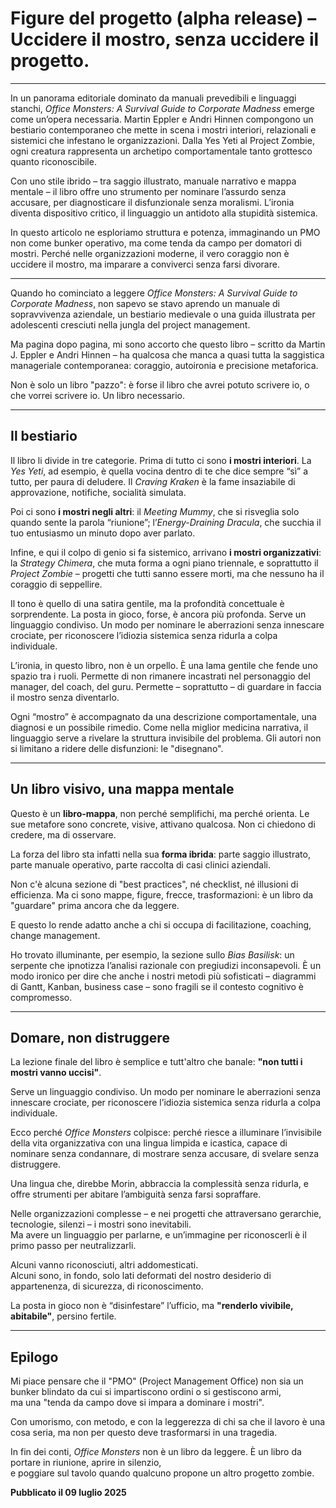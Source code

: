 # Figure del progetto (alpha release) – Uccidere il mostro, senza uccidere il progetto.  

---

In un panorama editoriale dominato da manuali prevedibili e linguaggi stanchi, *Office Monsters: A Survival Guide to Corporate Madness* emerge come un’opera necessaria. Martin Eppler e Andri Hinnen compongono un bestiario contemporaneo che mette in scena i mostri interiori, relazionali e sistemici che infestano le organizzazioni. Dalla Yes Yeti al Project Zombie, ogni creatura rappresenta un archetipo comportamentale tanto grottesco quanto riconoscibile.  

Con uno stile ibrido – tra saggio illustrato, manuale narrativo e mappa mentale – il libro offre uno strumento per nominare l’assurdo senza accusare, per diagnosticare il disfunzionale senza moralismi. L’ironia diventa dispositivo critico, il linguaggio un antidoto alla stupidità sistemica.  

In questo articolo ne esploriamo struttura e potenza, immaginando un PMO non come bunker operativo, ma come tenda da campo per domatori di mostri. Perché nelle organizzazioni moderne, il vero coraggio non è uccidere il mostro, ma imparare a conviverci senza farsi divorare.

---

Quando ho cominciato a leggere *Office Monsters: A Survival Guide to Corporate Madness*, non sapevo se stavo aprendo un manuale di sopravvivenza aziendale, un bestiario medievale o una guida illustrata per adolescenti cresciuti nella jungla del project management.  

Ma pagina dopo pagina, mi sono accorto che questo libro – scritto da Martin J. Eppler e Andri Hinnen – ha qualcosa che manca a quasi tutta la saggistica manageriale contemporanea: coraggio, autoironia e precisione metaforica.  

Non è solo un libro "pazzo": è forse il libro che avrei potuto scrivere io, o che vorrei scrivere io. Un libro necessario.

---

## Il bestiario

Il libro li divide in tre categorie. Prima di tutto ci sono **i mostri interiori**. La *Yes Yeti*, ad esempio, è quella vocina dentro di te che dice sempre “sì” a tutto, per paura di deludere. Il *Craving Kraken* è la fame insaziabile di approvazione, notifiche, socialità simulata.  

Poi ci sono **i mostri negli altri**: il *Meeting Mummy*, che si risveglia solo quando sente la parola “riunione”; l’*Energy-Draining Dracula*, che succhia il tuo entusiasmo un minuto dopo aver parlato.  

Infine, e qui il colpo di genio si fa sistemico, arrivano **i mostri organizzativi**: la *Strategy Chimera*, che muta forma a ogni piano triennale, e soprattutto il *Project Zombie* – progetti che tutti sanno essere morti, ma che nessuno ha il coraggio di seppellire.

Il tono è quello di una satira gentile, ma la profondità concettuale è sorprendente. La posta in gioco, forse, è ancora più profonda. Serve un linguaggio condiviso. Un modo per nominare le aberrazioni senza innescare crociate, per riconoscere l’idiozia sistemica senza ridurla a colpa individuale.  

L’ironia, in questo libro, non è un orpello. È una lama gentile che fende uno spazio tra i ruoli. Permette di non rimanere incastrati nel personaggio del manager, del coach, del guru. Permette – soprattutto – di guardare in faccia il mostro senza diventarlo.  

Ogni “mostro” è accompagnato da una descrizione comportamentale, una diagnosi e un possibile rimedio. Come nella miglior medicina narrativa, il linguaggio serve a rivelare la struttura invisibile del problema. Gli autori non si limitano a ridere delle disfunzioni: le "disegnano".

---

## Un libro visivo, una mappa mentale

Questo è un **libro-mappa**, non perché semplifichi, ma perché orienta. Le sue metafore sono concrete, visive, attivano qualcosa. Non ci chiedono di credere, ma di osservare.  

La forza del libro sta infatti nella sua **forma ibrida**: parte saggio illustrato, parte manuale operativo, parte raccolta di casi clinici aziendali.  

Non c'è alcuna sezione di "best practices", né checklist, né illusioni di efficienza. Ma ci sono mappe, figure, frecce, trasformazioni: è un libro da "guardare" prima ancora che da leggere.  

E questo lo rende adatto anche a chi si occupa di facilitazione, coaching, change management.

Ho trovato illuminante, per esempio, la sezione sullo *Bias Basilisk*: un serpente che ipnotizza l’analisi razionale con pregiudizi inconsapevoli. È un modo ironico per dire che anche i nostri metodi più sofisticati – diagrammi di Gantt, Kanban, business case – sono fragili se il contesto cognitivo è compromesso.

---

## Domare, non distruggere

La lezione finale del libro è semplice e tutt'altro che banale: **"non tutti i mostri vanno uccisi"**.  

Serve un linguaggio condiviso. Un modo per nominare le aberrazioni senza innescare crociate, per riconoscere l’idiozia sistemica senza ridurla a colpa individuale.  

Ecco perché *Office Monsters* colpisce: perché riesce a illuminare l’invisibile della vita organizzativa con una lingua limpida e icastica, capace di nominare senza condannare, di mostrare senza accusare, di svelare senza distruggere.  

Una lingua che, direbbe Morin, abbraccia la complessità senza ridurla, e offre strumenti per abitare l’ambiguità senza farsi sopraffare.

Nelle organizzazioni complesse – e nei progetti che attraversano gerarchie, tecnologie, silenzi – i mostri sono inevitabili.  
Ma avere un linguaggio per parlarne, e un’immagine per riconoscerli è il primo passo per neutralizzarli.

Alcuni vanno riconosciuti, altri addomesticati.  
Alcuni sono, in fondo, solo lati deformati del nostro desiderio di appartenenza, di sicurezza, di riconoscimento.  

La posta in gioco non è “disinfestare” l’ufficio, ma **"renderlo vivibile, abitabile"**, persino fertile.

---

## Epilogo

Mi piace pensare che il "PMO" (Project Management Office) non sia un bunker blindato da cui si impartiscono ordini o si gestiscono armi,  
ma una "tenda da campo dove si impara a dominare i mostri".  

Con umorismo, con metodo, e con la leggerezza di chi sa che il lavoro è una cosa seria, ma non per questo deve trasformarsi in una tragedia.

In fin dei conti, *Office Monsters* non è un libro da leggere. È un libro da portare in riunione, aprire in silenzio,  
e poggiare sul tavolo quando qualcuno propone un altro progetto zombie.

**Pubblicato il 09 luglio 2025**
